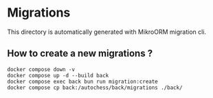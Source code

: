 # Migrations

This directory is automatically generated with MikroORM migration cli.

## How to create a new migrations ?

    docker compose down -v
    docker compose up -d --build back
    docker compose exec back bun run migration:create
    docker compose cp back:/autochess/back/migrations ./back/
